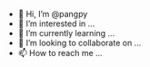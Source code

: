 - 👋 Hi, I’m @pangpy
- 👀 I’m interested in ...
- 🌱 I’m currently learning ...
- 💞️ I’m looking to collaborate on ...
- 📫 How to reach me ...

<!---
pangpy/pangpy is a ✨ special ✨ repository because its `README.md` (this file) appears on your GitHub profile.
You can click the Preview link to take a look at your changes.
--->
